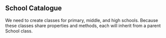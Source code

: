 ## School Catalogue

We need to create classes for primary, middle, and high schools.
Because these classes share properties and methods, each will inherit from a parent School class.
